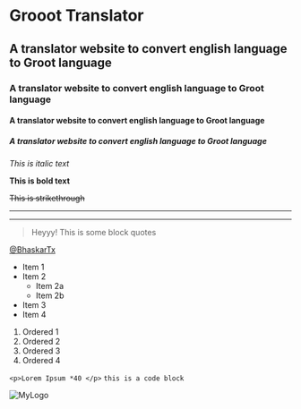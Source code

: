 <!-- Headings -->
# Grooot Translator
## A translator website to convert english language to Groot language
### A translator website to convert english language to Groot language
#### A translator website to convert english language to Groot language
##### A translator website to convert english language to Groot language

<!-- Emphasis Italics-->
_This is italic text_

<!-- Strong -->
__This is bold text__

<!-- Strikethrough -->
~~This is strikethrough~~

<!-- A hr line separator: underscore or hyphen x3 -->
---
___

<!-- Block Quotes -->
> Heyyy! This is some block quotes

<!-- Links -->
[@BhaskarTx](https://github.com/bhaskartx/
"Bhaskar GitHub Profile")

<!-- UL -->
* Item 1
* Item 2
    * Item 2a
    * Item 2b
* Item 3
* Item 4

<!-- OL -->
1. Ordered 1
1. Ordered 2
1. Ordered 3
1. Ordered 4

<!-- Inline Code Blocks -->
`<p>Lorem Ipsum *40 </p>`
`this is a code block`

<!-- Image -->
![MyLogo]("https://github.com/BhaskarTx/Grooot-Translator/blob/main/ba-tx-logo.png")
